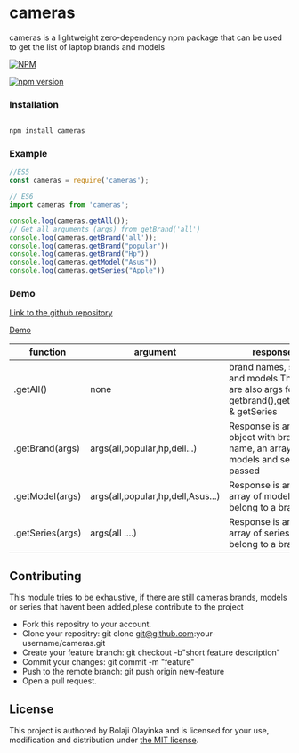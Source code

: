 # cameras


cameras is a lightweight zero-dependency npm package that can be used to get the list of laptop brands and models

[![NPM](https://nodei.co/npm/cameras.png)](https://nodei.co/npm/cameras/)

[![npm version](https://badge.fury.io/js/cameras.svg)](https://www.npmjs.com/package/cameras)

### Installation
``` Javascript

npm install cameras

```

### Example

``` Javascript
//ES5
const cameras = require('cameras');

// ES6
import cameras from 'cameras';

console.log(cameras.getAll());
// Get all arguments (args) from getBrand('all')
console.log(cameras.getBrand('all')); 
console.log(cameras.getBrand("popular"))
console.log(cameras.getBrand("Hp"))
console.log(cameras.getModel("Asus"))
console.log(cameras.getSeries("Apple"))

```
### Demo

[Link to the github repository](https://github.com/BolajiOlayinka/demo-cameras)

[Demo](https://demo-cameras.netlify.app/)




| function        | argument                                            | response                                                                      |   |    |
|-----------------|-----------------------------------------------------|-------------------------------------------------------------------------------|---|----|   
| .getAll()       | none                                                | brand names, series and models.These are also args for getbrand(),getModel & getSeries | 
| .getBrand(args) | args(all,popular,hp,dell...)                        | Response is an object with brand name, an array of models and series passed   |   |    |
| .getModel(args) | args(all,popular,hp,dell,Asus...)                   | Response is an array of models that belong to a brand                         |   |    |
| .getSeries(args)| args(all ....)                                      | Response is an array of series that belong to a brand                         |   |    |


## Contributing
This module tries to be exhaustive, if there are still cameras brands, models or series that havent been added,plese contribute to the project 
* Fork this repositry to your account.
* Clone your repositry: git clone git@github.com:your-username/cameras.git
* Create your feature branch: git checkout -b"short feature description"
* Commit your changes: git commit -m "feature"
* Push to the remote branch: git push origin new-feature
* Open a pull request.

## License

This project is authored by Bolaji Olayinka and is licensed 
for your use, modification and distribution under [the MIT license](https://en.wikipedia.org/wiki/MIT_License). 
